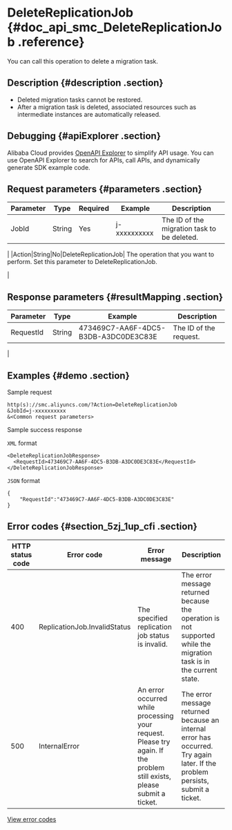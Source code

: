 # DeleteReplicationJob {#doc_api_smc_DeleteReplicationJob .reference}

You can call this operation to delete a migration task.

## Description {#description .section}

-   Deleted migration tasks cannot be restored.
-   After a migration task is deleted, associated resources such as intermediate instances are automatically released.

## Debugging {#apiExplorer .section}

Alibaba Cloud provides [OpenAPI Explorer](https://api.aliyun.com/#product=smc&api=DeleteReplicationJob) to simplify API usage. You can use OpenAPI Explorer to search for APIs, call APIs, and dynamically generate SDK example code.

## Request parameters {#parameters .section}

|Parameter|Type|Required|Example|Description|
|---------|----|--------|-------|-----------|
|JobId|String|Yes|j-xxxxxxxxxx| The ID of the migration task to be deleted.

 |
|Action|String|No|DeleteReplicationJob| The operation that you want to perform. Set this parameter to DeleteReplicationJob.

 |

## Response parameters {#resultMapping .section}

|Parameter|Type|Example|Description|
|---------|----|-------|-----------|
|RequestId|String|473469C7-AA6F-4DC5-B3DB-A3DC0DE3C83E| The ID of the request.

 |

## Examples {#demo .section}

Sample request

``` {#request_demo}
http(s)://smc.aliyuncs.com/?Action=DeleteReplicationJob
&JobId=j-xxxxxxxxxx
&<Common request parameters>
```

Sample success response

`XML` format

``` {#xml_return_success_demo}
<DeleteReplicationJobResponse>
  <RequestId>473469C7-AA6F-4DC5-B3DB-A3DC0DE3C83E</RequestId>
</DeleteReplicationJobResponse>

```

`JSON` format

``` {#json_return_success_demo}
{
	"RequestId":"473469C7-AA6F-4DC5-B3DB-A3DC0DE3C83E"
}
```

## Error codes {#section_5zj_1up_cfi .section}

|HTTP status code|Error code|Error message|Description|
|----------------|----------|-------------|-----------|
|400|ReplicationJob.InvalidStatus|The specified replication job status is invalid.|The error message returned because the operation is not supported while the migration task is in the current state.|
|500|InternalError|An error occurred while processing your request. Please try again. If the problem still exists, please submit a ticket.|The error message returned because an internal error has occurred. Try again later. If the problem persists, submit a ticket.|

[View error codes](https://error-center.aliyun.com/status/product/smc)

